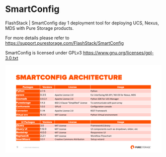 # SmartConfig

FlashStack | SmartConfig day 1 deployment tool for deploying UCS, Nexus, MDS with Pure Storage products.

For more details please refer to https://support.purestorage.com/FlashStack/SmartConfig

SmartConfig is licensed under GPLv3 https://www.gnu.org/licenses/gpl-3.0.txt

![Image of SmartConfig Architecture](https://github.com/PureStorage-OpenConnect/SmartConfig/blob/master/SmartConfig%20Architecture.png)
